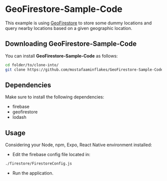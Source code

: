 # GeoFirestore-Sample-Code

This example is using [GeoFirestore](https://github.com/geofirestore/geofirestore-js) to store some dummy locations and query nearby locations based on a given geographic location.

## Downloading GeoFirestore-Sample-Code

You can install **GeoFirestore-Sample-Code** as follows:

```bash
cd folder/to/clone-into/
git clone https://github.com/mostafaaminflakes/GeoFirestore-Sample-Code.git
```

## Dependencies

Make sure to install the following dependencies:

-   firebase
-   geofirestore
-   lodash

## Usage

Considering your Node, npm, Expo, React Native environment installed:

-   Edit the firebase config file located in:

```bash
./firestore/FirestoreConfig.js
```

-   Run the application.
